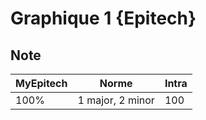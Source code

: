 # Graphique 1 {Epitech}

## Note

| MyEpitech | Norme | Intra
|--|--|--|
| 100% | 1 major, 2 minor | 100
